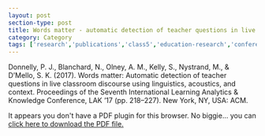 ```yaml
---
layout: post
section-type: post
title: Words matter - automatic detection of teacher questions in live classroom discourse using linguistics, acoustics, and context
category: Category
tags: ['research','publications','class5','education-research','conference-regular','discourse','nlp']
---
```

Donnelly, P. J., Blanchard, N., Olney, A. M., Kelly, S., Nystrand, M., & D’Mello, S. K. (2017). Words matter: Automatic detection of teacher questions in live classroom discourse using linguistics, acoustics, and context. Proceedings of the Seventh International Learning Analytics & Knowledge Conference, LAK ’17 (pp. 218–227). New York, NY, USA: ACM.

<object data="https://umdrive.memphis.edu/aolney/public/publications/p218-donnelly.pdf" type="application/pdf" width="100%" height="600px">
 
  <p>It appears you don't have a PDF plugin for this browser.
  No biggie... you can <a href="https://umdrive.memphis.edu/aolney/public/publications/p218-donnelly.pdf">click here to
  download the PDF file.</a></p>
  
</object>
